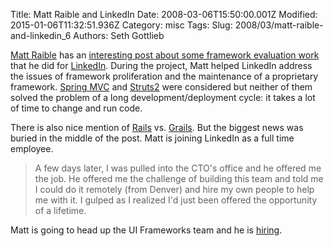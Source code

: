 Title: Matt Raible and LinkedIn
Date: 2008-03-06T15:50:00.001Z
Modified: 2015-01-06T11:32:51.936Z
Category: misc
Tags: 
Slug: 2008/03/matt-raible-and-linkedin_6
Authors: Seth Gottlieb

[Matt Raible](http://raibledesigns.com) has an [interesting post about some framework evaluation work](http://raibledesigns.com/rd/entry/the_linkedin_journey_continues) that he did for [LinkedIn](http://www.linkedin.com/).  During the project, Matt helped LinkedIn address the issues of framework proliferation and the maintenance of a proprietary framework.  [Spring MVC](http://www.springframework.org/) and [Struts2](http://struts.apache.org/2.x/) were considered but neither of them solved the problem of a long development/deployment cycle: it takes a lot of time to change and run code.    
  
There is also nice mention of [Rails](http://www.rubyonrails.org/) vs. [Grails](http://grails.codehaus.org/).  But the biggest news was buried in the middle of the post.  Matt is joining LinkedIn as a full time employee.    
  
>  A few days later, I was pulled into the CTO's office and he offered me the job. He offered me the challenge of building this team and told me I could do it remotely (from Denver) and hire my own people to help me with it. I gulped as I realized I'd just been offered the opportunity of a lifetime.  
  
Matt is going to head up the UI Frameworks team and he is [hiring](http://www.linkedin.com/jobs?viewJob=&amp;jobId=483817&amp;fromSearch=39&amp;sik=1204111006804).
